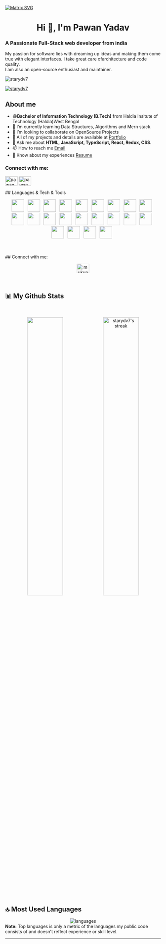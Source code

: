 [![Matrix SVG](https://raw.githubusercontent.com/rodrigograca31/rodrigograca31/master/matrix.svg)](https://www.youtube.com/watch?v=SDkAGkd4NLc) 
<h1 align="center">Hi 👋, I'm Pawan Yadav</h1>
<!-- <h3 align="center">A passionate Full Stack Web developer</h3> -->

<h3>A Passionate Full-Stack web developer from india</h3>
<p>My passion for software lies with dreaming up ideas and making them come true with elegant interfaces. I take great care ofarchitecture and code quality.<br>
I am also an open-source enthusiast and maintainer.</p>

 <p align="left"> <img src="https://komarev.com/ghpvc/?username=starydv7&label=Profile%20views&color=0e75b6&style=flat" alt="starydv7" /> </p>
<p align="left"> <a href="https://github.com/ryo-ma/github-profile-trophy"><img src="https://github-profile-trophy.vercel.app/?username=starydv7&column=8&theme=onedark&no-frame=true&no-bg=true" alt="starydv7" /></a> </p>



## About me
- 😄<b>Bachelor of Information Technology (B.Tech)</b> from Haldia Insitute of Technology (Haldia)West Bengal
- 🌱 I’m currently learning Data Structures, Algorithms and Mern stack.
- 👯 I’m looking to collaborate on OpenSource Projects
- 🤔 All of my projects and details are available at <a href='https://portfolio-pawan-yadav.netlify.app/'>Portfolio</a>
- 💬 Ask me about <b> HTML, JavaScript, TypeScript, React, Redux, CSS.</b>
- 📫 How to reach me  <a href='pawanstar72926ydv@gmail.com'>Email</a>
- 📄 Know about my experiences <a href='https://drive.google.com/file/d/1DjsWBFn0TBpc5xFOM4eS8QxKEpJbEvL4/view?usp=sharing'>Resume </a>
 


<h3 align="left">Connect with me:</h3>
<p align="left">
<a href="/" target="blank"><img align="center" src="https://raw.githubusercontent.com/rahuldkjain/github-profile-readme-generator/master/src/images/icons/Social/twitter.svg" alt="pawan" height="30" width="40" /></a>
<a href="https://www.linkedin.com/in/pawanstarydv7/" target="blank"><img align="center" src="https://raw.githubusercontent.com/rahuldkjain/github-profile-readme-generator/master/src/images/icons/Social/linked-in-alt.svg" alt="pawan" height="30" width="40" /></a>
</p>
## Languages & Tech & Tools
<br/>
<p align='center'>
    <img height="40" src="/iconImages/html.png">&nbsp;&nbsp;
    <img height="40" src="https://www.linkpicture.com/q/css.png">&nbsp;&nbsp;
    <img height="40" src="https://www.linkpicture.com/q/javascript_2.png">&nbsp;&nbsp;
    <img height="40" src="https://img.icons8.com/color/2x/chakra-ui.png">&nbsp;&nbsp;
    <img height="40" src="https://material-ui.com/static/logo.png">&nbsp;&nbsp;
    <img height="40" src="https://encrypted-tbn0.gstatic.com/images?q=tbn%3AANd9GcSSYXDgtUuX0KXITEzysyAq-gwLKRNalIEdUg&usqp=CAU">&nbsp;&nbsp;
    <img height="40" src="https://www.linkpicture.com/q/react_3.png">&nbsp;&nbsp;
    <img height="40" src="https://miro.medium.com/max/2800/0*U2DmhXYumRyXH6X1.png">&nbsp;&nbsp;
    <img height="40" src="/iconImages/typescript.png">&nbsp;&nbsp;
    <img height="40" src="https://n7.nextpng.com/sticker-png/925/447/sticker-png-express-js-node-js-javascript-mongodb-node-js-text-trademark-logo-web-application.png">&nbsp;&nbsp;
    <img height="40" src="https://www.linkpicture.com/q/node.png">&nbsp;&nbsp;
    <img height="40" src="https://www.linkpicture.com/q/mongo.png">&nbsp;&nbsp;
    <img height="40" src="https://www.linkpicture.com/q/express.png">&nbsp;&nbsp;
    <img height="40" src="https://img.icons8.com/color/344/java-web-token.png">&nbsp;&nbsp;
    <img height="40" src="https://www.linkpicture.com/q/cypress.png">&nbsp;&nbsp;
    <img height="40" src="https://img.icons8.com/color/452/npm.png">&nbsp;&nbsp;
    <img height="40" src="https://img.icons8.com/color/344/git.png">&nbsp;&nbsp;
    <img height="40" src=" https://img.icons8.com/plasticine/344/visual-studio-code-2019.png">&nbsp;&nbsp;
    <img height="40" src="https://img.icons8.com/ios-glyphs/344/github.png">&nbsp;&nbsp;
    <img height="40" src="https://img.icons8.com/color/452/heroku.png">&nbsp;&nbsp;
    <img height="40" src="https://img.icons8.com/external-tal-revivo-shadow-tal-revivo/452/external-netlify-a-cloud-computing-company-that-offers-hosting-and-serverless-backend-services-for-static-websites-logo-shadow-tal-revivo.png">&nbsp;&nbsp;
  <img height="40" src="https://logovtor.com/wp-content/uploads/2020/10/vercel-inc-logo-vector.png">&nbsp;&nbsp;
 
 
</p>
<br/>
<br/>
## Connect with me:
<br/>
<p align='center'>
<a href="https://www.linkedin.com/in/pawanstarydv7/" target="_blank" ><img align="center" src="https://raw.githubusercontent.com/rahuldkjain/github-profile-readme-generator/master/src/images/icons/Social/linked-in-alt.svg" alt="mukunda-k" height="30" width="40" /></a>
</p>
<br/>


## 📊 My Github Stats

  <br/>
 <p align="center">
  <img width="48%" src="https://github-readme-stats.vercel.app/api?username=starydv7&show_icons=true&hide_border=true&theme=tokyonight" />
  <img width="48% title="🔥 Get streak stats for your profile at git.io/streak-stats" alt="starydv7's streak" src="https://github-readme-streak-stats.herokuapp.com/?user=starydv7&theme=tokyonight&hide_border=true"/>
</p>

## 🔝 Most Used Languages
 <div align="center">
  <img alt="languages" src="https://github-readme-stats.vercel.app/api/top-langs/?username=starydv7&layout=compact&hide_border=true&theme=tokyonight" />
</div> 
  <b>Note:</b> Top languages is only a metric of the languages my public code consists of and doesn't reflect experience or skill level.

---